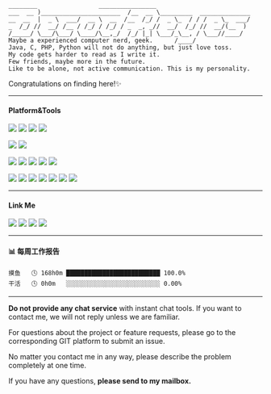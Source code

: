 ```
________                 ________________                          
___  __ )______________________  /__  __ \_________  ______________
__  __  |  _ \  ___/  __ \  __  /__  /_/ /  _ \_  / / /  _ \_  ___/
_  /_/ //  __/ /__ / /_/ / /_/ / _  _, _//  __/  /_/ //  __/(__  ) 
/_____/ \___/\___/ \____/\__,_/  /_/ |_| \___/_\__, / \___//____/  
Maybe a experienced computer nerd, geek.      /____/              
Java, C, PHP, Python will not do anything, but just love toss.
My code gets harder to read as I write it.
Few friends, maybe more in the future.
Like to be alone, not active communication. This is my personality.
```

Congratulations on finding here!✨

---

#### Platform&Tools

[![](https://img.shields.io/badge/Windows-10-2376bc?style=flat-square&logo=windows&logoColor=ffffff)](https://www.microsoft.com/windows/get-windows-10)
[![](https://img.shields.io/badge/Debian-10-c70137?style=flat-square&logo=debian&logoColor=ffffff)](https://www.debian.org/)
[![](https://img.shields.io/badge/Docker-20-0193d7?style=flat-square&logo=docker&logoColor=ffffff)](https://www.docker.com/)
[![](https://img.shields.io/badge/Proxmox-7-e57000?style=flat-square&logo=proxmox&logoColor=ffffff)](https://proxmox.com/)

[![](https://img.shields.io/badge/IDE-Visual%20Studio%20Code-blue?style=flat-square&logo=visual-studio-code&logoColor=ffffff)](https://code.visualstudio.com/)
[![](https://img.shields.io/badge/Editor-Markdown-22b5ab?style=flat-square&logo=markdown&logoColor=ffffff)](https://www.markdownguide.org/)

[![](https://img.shields.io/badge/-HTML5-E34F26?style=flat-square&logo=html5&logoColor=white)](https://html.spec.whatwg.org/)
[![](https://img.shields.io/badge/-CSS3-1572B6?style=flat-square&logo=css3&logoColor=white)](https://www.w3.org/Style/CSS/)
[![](https://img.shields.io/badge/-JavaScript-f7e018?style=flat-square&logo=javascript&logoColor=white)](https://www.ecma-international.org/)
[![](https://img.shields.io/badge/-Jquery-6ec6ee?style=flat-square&logo=jquery&logoColor=white)](https://jquery.com/)
[![](https://img.shields.io/badge/-Bootstrap-8512f3?style=flat-square&logo=bootstrap&logoColor=white)](https://getbootstrap.com/)

[![](https://img.shields.io/badge/-Git-f05032?style=flat-square&logo=git&logoColor=white)](https://git-scm.com/)
[![](https://img.shields.io/badge/-PHP-777bb4?style=flat-square&logo=php&logoColor=ffffff)](https://www.php.net/)
[![](https://img.shields.io/badge/-Node.js-43853d?style=flat-square&logo=node.js&logoColor=ffffff)](https://nodejs.org/)
[![](https://img.shields.io/badge/-NPM-cb3837?style=flat-square&logo=npm&logoColor=white)](https://npmjs.com/)
[![](https://img.shields.io/badge/-MySQL-4479a1?style=flat-square&logo=mysql&logoColor=white)](https://www.mysql.com/)
[![](https://img.shields.io/badge/-Redis-d92b21?style=flat-square&logo=redis&logoColor=white)](https://redis.io/)
[![](https://img.shields.io/badge/-MuirWgineX-dd001b?style=flat-square&logoColor=white)](https://muir.fun/)

---

#### Link Me

[![](https://img.shields.io/badge/-i@muir.fun-ea4335?style=flat-square&logo=gmail&logoColor=ffffff)](mailto:i@muir.fun)
[![](https://img.shields.io/badge/-BecodReyes-252a30?style=flat-square&logo=github&logoColor=white)](https://github.com/BecodReyes/)
[![](https://img.shields.io/badge/-%E8%93%9D%E4%BA%91Reyes-01a3d9?style=flat-square&logo=bilibili&logoColor=white)](https://space.bilibili.com/167563524)
[![](https://img.shields.io/badge/-BecodReyes-ffffff?style=flat-square&logo=telegram&logoColor=white)](https://t.me/BecodReyes)

---

#### 📊 每周工作报告
```text
摸鱼   🕓 168h0m ██████████████████████████ 100.0%
干活   🕓 0h0m   ░░░░░░░░░░░░░░░░░░░░░░░░░░ 0.00%
```

---

**Do not provide any chat service** with instant chat tools. If you want to contact me, we will not reply unless we are familiar.

For questions about the project or feature requests, please go to the corresponding GIT platform to submit an issue.

No matter you contact me in any way, please describe the problem completely at one time.

If you have any questions, **please send to my mailbox.**

